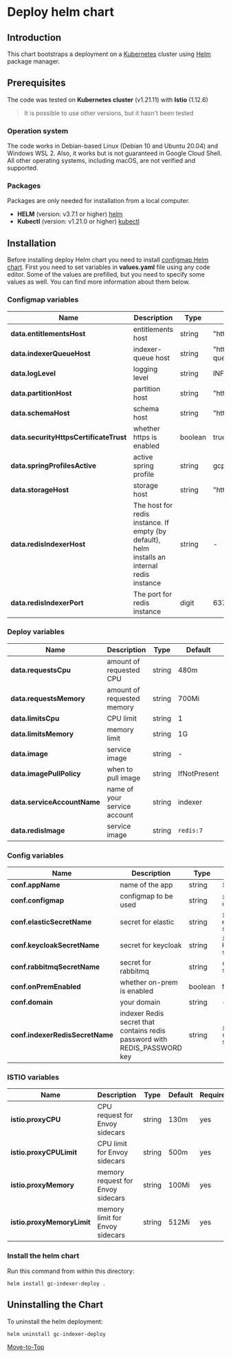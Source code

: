 <!--- Deploy -->

# Deploy helm chart

## Introduction

This chart bootstraps a deployment on a [Kubernetes](https://kubernetes.io) cluster using [Helm](https://helm.sh) package manager.

## Prerequisites

The code was tested on **Kubernetes cluster** (v1.21.11) with **Istio** (1.12.6)
> It is possible to use other versions, but it hasn't been tested

### Operation system

The code works in Debian-based Linux (Debian 10 and Ubuntu 20.04) and Windows WSL 2. Also, it works but is not guaranteed in Google Cloud Shell. All other operating systems, including macOS, are not verified and supported.

### Packages

Packages are only needed for installation from a local computer.

* **HELM** (version: v3.7.1 or higher) [helm](https://helm.sh/docs/intro/install/)
* **Kubectl** (version: v1.21.0 or higher) [kubectl](https://kubernetes.io/docs/tasks/tools/#kubectl)

## Installation

Before installing deploy Helm chart you need to install [configmap Helm chart](../configmap).
First you need to set variables in **values.yaml** file using any code editor. Some of the values are prefilled, but you need to specify some values as well. You can find more information about them below.

### Configmap variables

| Name | Description | Type | Default |Required |
|------|-------------|------|---------|---------|
**data.entitlementsHost** | entitlements host | string | "http://entitlements" | yes
**data.indexerQueueHost** | indexer-queue host | string | "http://indexer-queue" | yes
**data.logLevel** | logging level | string | INFO | yes
**data.partitionHost** | partition host | string | "http://partition" | yes
**data.schemaHost** | schema host | string | "http://schema" | yes
**data.securityHttpsCertificateTrust** | whether https is enabled | boolean | true | yes
**data.springProfilesActive** | active spring profile | string | gcp | yes
**data.storageHost** | storage host | string | "http://storage" | yes
**data.redisIndexerHost** | The host for redis instance. If empty (by default), helm installs an internal redis instance | string | - | yes
**data.redisIndexerPort** | The port for redis instance | digit | 6379 | yes

### Deploy variables

| Name | Description | Type | Default |Required |
|------|-------------|------|---------|---------|
**data.requestsCpu** | amount of requested CPU | string | 480m | yes
**data.requestsMemory** | amount of requested memory| string | 700Mi | yes
**data.limitsCpu** | CPU limit | string | 1 | yes
**data.limitsMemory** | memory limit | string | 1G | yes
**data.image** | service image | string | - | yes
**data.imagePullPolicy** | when to pull image | string | IfNotPresent | yes
**data.serviceAccountName** | name of your service account | string | indexer | yes
**data.redisImage** | service image | string | `redis:7` | yes

### Config variables

| Name | Description | Type | Default |Required |
|------|-------------|------|---------|---------|
**conf.appName** | name of the app | string | `indexer` | yes
**conf.configmap** | configmap to be used | string | `indexer-config` | yes
**conf.elasticSecretName** | secret for elastic | string | `indexer-elastic-secret` | yes
**conf.keycloakSecretName** | secret for keycloak | string | `indexer-keycloak-secret` | yes
**conf.rabbitmqSecretName** | secret for rabbitmq | string | `rabbitmq-secret` | yes
**conf.onPremEnabled** | whether on-prem is enabled | boolean | false | yes
**conf.domain** | your domain | string | - | yes
**conf.indexerRedisSecretName** | indexer Redis secret that contains redis password with REDIS_PASSWORD key | string | `indexer-redis-secret` | yes

### ISTIO variables

| Name | Description | Type | Default |Required |
|------|-------------|------|---------|---------|
**istio.proxyCPU** | CPU request for Envoy sidecars | string | 130m | yes
**istio.proxyCPULimit** | CPU limit for Envoy sidecars | string | 500m | yes
**istio.proxyMemory** | memory request for Envoy sidecars | string | 100Mi | yes
**istio.proxyMemoryLimit** | memory limit for Envoy sidecars | string | 512Mi | yes

### Install the helm chart

Run this command from within this directory:

```console
helm install gc-indexer-deploy .
```

## Uninstalling the Chart

To uninstall the helm deployment:

```console
helm uninstall gc-indexer-deploy
```

[Move-to-Top](#deploy-helm-chart)
